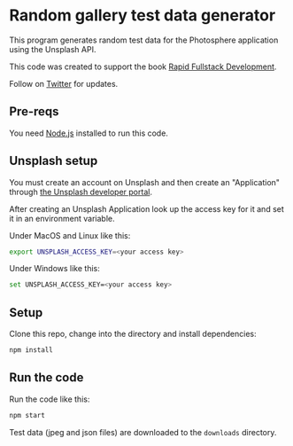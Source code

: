 # Random gallery test data generator

This program generates random test data for the Photosphere application using the Unsplash API.

This code was created to support the book [Rapid Fullstack Development](https://rapidfullstackdevelopment.com/).

Follow on [Twitter](https://twitter.com/codecapers) for updates.

## Pre-reqs

You need [Node.js](https://nodejs.org/) installed to run this code.

## Unsplash setup

You must create an account on Unsplash and then create an "Application" through [the Unsplash developer portal](https://unsplash.com/oauth/applications).

After creating an Unsplash Application look up the access key for it and set it in an environment variable.

Under MacOS and Linux like this:

```bash
export UNSPLASH_ACCESS_KEY=<your access key>
```

Under Windows like this:

```bash
set UNSPLASH_ACCESS_KEY=<your access key>
```

## Setup

Clone this repo, change into the directory and install dependencies:

```bash
npm install
```

## Run the code

Run the code like this:

```bash
npm start
```

Test data (jpeg and json files) are downloaded to the `downloads` directory.



